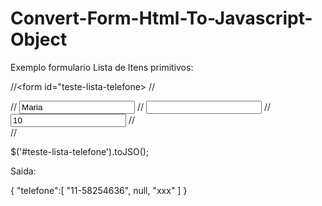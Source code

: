 # Convert-Form-Html-To-Javascript-Object

Exemplo formulario Lista de Itens primitivos:

//<form id="teste-lista-telefone>
//  <div data-name-object-list="telefone">
//    <input type="text" name="telefone" value="Maria" />
//    <input type="text" name="telefone" value="" />
//    <input type="text" name="telefone" value="10" /> 
//  </div>
//</form>

$('#teste-lista-telefone').toJSO();

Saida:

{
  "telefone":[
              "11-58254636",
              null,
              "xxx"
             ]
}
